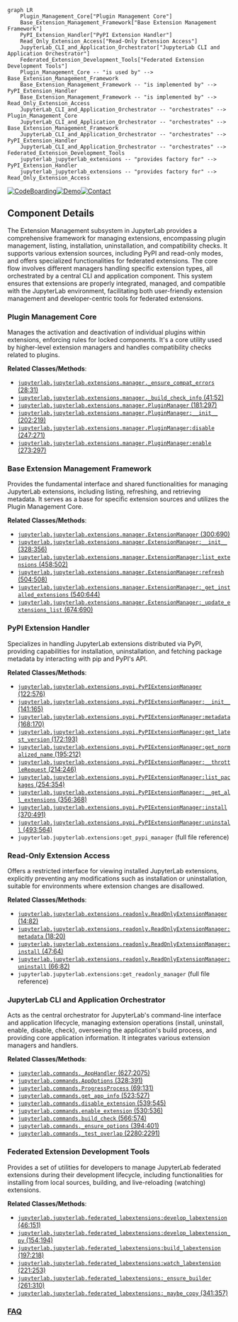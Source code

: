 ```mermaid
graph LR
    Plugin_Management_Core["Plugin Management Core"]
    Base_Extension_Management_Framework["Base Extension Management Framework"]
    PyPI_Extension_Handler["PyPI Extension Handler"]
    Read_Only_Extension_Access["Read-Only Extension Access"]
    JupyterLab_CLI_and_Application_Orchestrator["JupyterLab CLI and Application Orchestrator"]
    Federated_Extension_Development_Tools["Federated Extension Development Tools"]
    Plugin_Management_Core -- "is used by" --> Base_Extension_Management_Framework
    Base_Extension_Management_Framework -- "is implemented by" --> PyPI_Extension_Handler
    Base_Extension_Management_Framework -- "is implemented by" --> Read_Only_Extension_Access
    JupyterLab_CLI_and_Application_Orchestrator -- "orchestrates" --> Plugin_Management_Core
    JupyterLab_CLI_and_Application_Orchestrator -- "orchestrates" --> Base_Extension_Management_Framework
    JupyterLab_CLI_and_Application_Orchestrator -- "orchestrates" --> PyPI_Extension_Handler
    JupyterLab_CLI_and_Application_Orchestrator -- "orchestrates" --> Federated_Extension_Development_Tools
    jupyterlab_jupyterlab_extensions -- "provides factory for" --> PyPI_Extension_Handler
    jupyterlab_jupyterlab_extensions -- "provides factory for" --> Read_Only_Extension_Access
```
[![CodeBoarding](https://img.shields.io/badge/Generated%20by-CodeBoarding-9cf?style=flat-square)](https://github.com/CodeBoarding/CodeBoarding)[![Demo](https://img.shields.io/badge/Try%20our-Demo-blue?style=flat-square)](https://www.codeboarding.org/demo)[![Contact](https://img.shields.io/badge/Contact%20us%20-%20contact@codeboarding.org-lightgrey?style=flat-square)](mailto:contact@codeboarding.org)

## Component Details

The Extension Management subsystem in JupyterLab provides a comprehensive framework for managing extensions, encompassing plugin management, listing, installation, uninstallation, and compatibility checks. It supports various extension sources, including PyPI and read-only modes, and offers specialized functionalities for federated extensions. The core flow involves different managers handling specific extension types, all orchestrated by a central CLI and application component. This system ensures that extensions are properly integrated, managed, and compatible with the JupyterLab environment, facilitating both user-friendly extension management and developer-centric tools for federated extensions.

### Plugin Management Core
Manages the activation and deactivation of individual plugins within extensions, enforcing rules for locked components. It's a core utility used by higher-level extension managers and handles compatibility checks related to plugins.


**Related Classes/Methods**:

- <a href="https://github.com/jupyterlab/jupyterlab/blob/master/jupyterlab/extensions/manager.py#L28-L31" target="_blank" rel="noopener noreferrer">`jupyterlab.jupyterlab.extensions.manager._ensure_compat_errors` (28:31)</a>
- <a href="https://github.com/jupyterlab/jupyterlab/blob/master/jupyterlab/extensions/manager.py#L41-L52" target="_blank" rel="noopener noreferrer">`jupyterlab.jupyterlab.extensions.manager._build_check_info` (41:52)</a>
- <a href="https://github.com/jupyterlab/jupyterlab/blob/master/jupyterlab/extensions/manager.py#L181-L297" target="_blank" rel="noopener noreferrer">`jupyterlab.jupyterlab.extensions.manager.PluginManager` (181:297)</a>
- <a href="https://github.com/jupyterlab/jupyterlab/blob/master/jupyterlab/extensions/manager.py#L202-L219" target="_blank" rel="noopener noreferrer">`jupyterlab.jupyterlab.extensions.manager.PluginManager:__init__` (202:219)</a>
- <a href="https://github.com/jupyterlab/jupyterlab/blob/master/jupyterlab/extensions/manager.py#L247-L271" target="_blank" rel="noopener noreferrer">`jupyterlab.jupyterlab.extensions.manager.PluginManager:disable` (247:271)</a>
- <a href="https://github.com/jupyterlab/jupyterlab/blob/master/jupyterlab/extensions/manager.py#L273-L297" target="_blank" rel="noopener noreferrer">`jupyterlab.jupyterlab.extensions.manager.PluginManager:enable` (273:297)</a>


### Base Extension Management Framework
Provides the fundamental interface and shared functionalities for managing JupyterLab extensions, including listing, refreshing, and retrieving metadata. It serves as a base for specific extension sources and utilizes the Plugin Management Core.


**Related Classes/Methods**:

- <a href="https://github.com/jupyterlab/jupyterlab/blob/master/jupyterlab/extensions/manager.py#L300-L690" target="_blank" rel="noopener noreferrer">`jupyterlab.jupyterlab.extensions.manager.ExtensionManager` (300:690)</a>
- <a href="https://github.com/jupyterlab/jupyterlab/blob/master/jupyterlab/extensions/manager.py#L328-L356" target="_blank" rel="noopener noreferrer">`jupyterlab.jupyterlab.extensions.manager.ExtensionManager:__init__` (328:356)</a>
- <a href="https://github.com/jupyterlab/jupyterlab/blob/master/jupyterlab/extensions/manager.py#L458-L502" target="_blank" rel="noopener noreferrer">`jupyterlab.jupyterlab.extensions.manager.ExtensionManager:list_extensions` (458:502)</a>
- <a href="https://github.com/jupyterlab/jupyterlab/blob/master/jupyterlab/extensions/manager.py#L504-L508" target="_blank" rel="noopener noreferrer">`jupyterlab.jupyterlab.extensions.manager.ExtensionManager:refresh` (504:508)</a>
- <a href="https://github.com/jupyterlab/jupyterlab/blob/master/jupyterlab/extensions/manager.py#L540-L644" target="_blank" rel="noopener noreferrer">`jupyterlab.jupyterlab.extensions.manager.ExtensionManager:_get_installed_extensions` (540:644)</a>
- <a href="https://github.com/jupyterlab/jupyterlab/blob/master/jupyterlab/extensions/manager.py#L674-L690" target="_blank" rel="noopener noreferrer">`jupyterlab.jupyterlab.extensions.manager.ExtensionManager:_update_extensions_list` (674:690)</a>


### PyPI Extension Handler
Specializes in handling JupyterLab extensions distributed via PyPI, providing capabilities for installation, uninstallation, and fetching package metadata by interacting with pip and PyPI's API.


**Related Classes/Methods**:

- <a href="https://github.com/jupyterlab/jupyterlab/blob/master/jupyterlab/extensions/pypi.py#L122-L576" target="_blank" rel="noopener noreferrer">`jupyterlab.jupyterlab.extensions.pypi.PyPIExtensionManager` (122:576)</a>
- <a href="https://github.com/jupyterlab/jupyterlab/blob/master/jupyterlab/extensions/pypi.py#L141-L165" target="_blank" rel="noopener noreferrer">`jupyterlab.jupyterlab.extensions.pypi.PyPIExtensionManager:__init__` (141:165)</a>
- <a href="https://github.com/jupyterlab/jupyterlab/blob/master/jupyterlab/extensions/pypi.py#L168-L170" target="_blank" rel="noopener noreferrer">`jupyterlab.jupyterlab.extensions.pypi.PyPIExtensionManager:metadata` (168:170)</a>
- <a href="https://github.com/jupyterlab/jupyterlab/blob/master/jupyterlab/extensions/pypi.py#L172-L193" target="_blank" rel="noopener noreferrer">`jupyterlab.jupyterlab.extensions.pypi.PyPIExtensionManager:get_latest_version` (172:193)</a>
- <a href="https://github.com/jupyterlab/jupyterlab/blob/master/jupyterlab/extensions/pypi.py#L195-L212" target="_blank" rel="noopener noreferrer">`jupyterlab.jupyterlab.extensions.pypi.PyPIExtensionManager:get_normalized_name` (195:212)</a>
- <a href="https://github.com/jupyterlab/jupyterlab/blob/master/jupyterlab/extensions/pypi.py#L214-L246" target="_blank" rel="noopener noreferrer">`jupyterlab.jupyterlab.extensions.pypi.PyPIExtensionManager:__throttleRequest` (214:246)</a>
- <a href="https://github.com/jupyterlab/jupyterlab/blob/master/jupyterlab/extensions/pypi.py#L254-L354" target="_blank" rel="noopener noreferrer">`jupyterlab.jupyterlab.extensions.pypi.PyPIExtensionManager:list_packages` (254:354)</a>
- <a href="https://github.com/jupyterlab/jupyterlab/blob/master/jupyterlab/extensions/pypi.py#L356-L368" target="_blank" rel="noopener noreferrer">`jupyterlab.jupyterlab.extensions.pypi.PyPIExtensionManager:__get_all_extensions` (356:368)</a>
- <a href="https://github.com/jupyterlab/jupyterlab/blob/master/jupyterlab/extensions/pypi.py#L370-L491" target="_blank" rel="noopener noreferrer">`jupyterlab.jupyterlab.extensions.pypi.PyPIExtensionManager:install` (370:491)</a>
- <a href="https://github.com/jupyterlab/jupyterlab/blob/master/jupyterlab/extensions/pypi.py#L493-L564" target="_blank" rel="noopener noreferrer">`jupyterlab.jupyterlab.extensions.pypi.PyPIExtensionManager:uninstall` (493:564)</a>
- `jupyterlab.jupyterlab.extensions:get_pypi_manager` (full file reference)


### Read-Only Extension Access
Offers a restricted interface for viewing installed JupyterLab extensions, explicitly preventing any modifications such as installation or uninstallation, suitable for environments where extension changes are disallowed.


**Related Classes/Methods**:

- <a href="https://github.com/jupyterlab/jupyterlab/blob/master/jupyterlab/extensions/readonly.py#L14-L82" target="_blank" rel="noopener noreferrer">`jupyterlab.jupyterlab.extensions.readonly.ReadOnlyExtensionManager` (14:82)</a>
- <a href="https://github.com/jupyterlab/jupyterlab/blob/master/jupyterlab/extensions/readonly.py#L18-L20" target="_blank" rel="noopener noreferrer">`jupyterlab.jupyterlab.extensions.readonly.ReadOnlyExtensionManager:metadata` (18:20)</a>
- <a href="https://github.com/jupyterlab/jupyterlab/blob/master/jupyterlab/extensions/readonly.py#L47-L64" target="_blank" rel="noopener noreferrer">`jupyterlab.jupyterlab.extensions.readonly.ReadOnlyExtensionManager:install` (47:64)</a>
- <a href="https://github.com/jupyterlab/jupyterlab/blob/master/jupyterlab/extensions/readonly.py#L66-L82" target="_blank" rel="noopener noreferrer">`jupyterlab.jupyterlab.extensions.readonly.ReadOnlyExtensionManager:uninstall` (66:82)</a>
- `jupyterlab.jupyterlab.extensions:get_readonly_manager` (full file reference)


### JupyterLab CLI and Application Orchestrator
Acts as the central orchestrator for JupyterLab's command-line interface and application lifecycle, managing extension operations (install, uninstall, enable, disable, check), overseeing the application's build process, and providing core application information. It integrates various extension managers and handlers.


**Related Classes/Methods**:

- <a href="https://github.com/jupyterlab/jupyterlab/blob/master/jupyterlab/commands.py#L627-L2075" target="_blank" rel="noopener noreferrer">`jupyterlab.commands._AppHandler` (627:2075)</a>
- <a href="https://github.com/jupyterlab/jupyterlab/blob/master/jupyterlab/commands.py#L328-L391" target="_blank" rel="noopener noreferrer">`jupyterlab.commands.AppOptions` (328:391)</a>
- <a href="https://github.com/jupyterlab/jupyterlab/blob/master/jupyterlab/commands.py#L69-L131" target="_blank" rel="noopener noreferrer">`jupyterlab.commands.ProgressProcess` (69:131)</a>
- <a href="https://github.com/jupyterlab/jupyterlab/blob/master/jupyterlab/commands.py#L523-L527" target="_blank" rel="noopener noreferrer">`jupyterlab.commands.get_app_info` (523:527)</a>
- <a href="https://github.com/jupyterlab/jupyterlab/blob/master/jupyterlab/commands.py#L539-L545" target="_blank" rel="noopener noreferrer">`jupyterlab.commands.disable_extension` (539:545)</a>
- <a href="https://github.com/jupyterlab/jupyterlab/blob/master/jupyterlab/commands.py#L530-L536" target="_blank" rel="noopener noreferrer">`jupyterlab.commands.enable_extension` (530:536)</a>
- <a href="https://github.com/jupyterlab/jupyterlab/blob/master/jupyterlab/commands.py#L566-L574" target="_blank" rel="noopener noreferrer">`jupyterlab.commands.build_check` (566:574)</a>
- <a href="https://github.com/jupyterlab/jupyterlab/blob/master/jupyterlab/commands.py#L394-L401" target="_blank" rel="noopener noreferrer">`jupyterlab.commands._ensure_options` (394:401)</a>
- <a href="https://github.com/jupyterlab/jupyterlab/blob/master/jupyterlab/commands.py#L2280-L2291" target="_blank" rel="noopener noreferrer">`jupyterlab.commands._test_overlap` (2280:2291)</a>


### Federated Extension Development Tools
Provides a set of utilities for developers to manage JupyterLab federated extensions during their development lifecycle, including functionalities for installing from local sources, building, and live-reloading (watching) extensions.


**Related Classes/Methods**:

- <a href="https://github.com/jupyterlab/jupyterlab/blob/master/jupyterlab/federated_labextensions.py#L46-L151" target="_blank" rel="noopener noreferrer">`jupyterlab.jupyterlab.federated_labextensions:develop_labextension` (46:151)</a>
- <a href="https://github.com/jupyterlab/jupyterlab/blob/master/jupyterlab/federated_labextensions.py#L154-L194" target="_blank" rel="noopener noreferrer">`jupyterlab.jupyterlab.federated_labextensions:develop_labextension_py` (154:194)</a>
- <a href="https://github.com/jupyterlab/jupyterlab/blob/master/jupyterlab/federated_labextensions.py#L197-L218" target="_blank" rel="noopener noreferrer">`jupyterlab.jupyterlab.federated_labextensions:build_labextension` (197:218)</a>
- <a href="https://github.com/jupyterlab/jupyterlab/blob/master/jupyterlab/federated_labextensions.py#L221-L253" target="_blank" rel="noopener noreferrer">`jupyterlab.jupyterlab.federated_labextensions:watch_labextension` (221:253)</a>
- <a href="https://github.com/jupyterlab/jupyterlab/blob/master/jupyterlab/federated_labextensions.py#L261-L310" target="_blank" rel="noopener noreferrer">`jupyterlab.jupyterlab.federated_labextensions:_ensure_builder` (261:310)</a>
- <a href="https://github.com/jupyterlab/jupyterlab/blob/master/jupyterlab/federated_labextensions.py#L341-L357" target="_blank" rel="noopener noreferrer">`jupyterlab.jupyterlab.federated_labextensions:_maybe_copy` (341:357)</a>




### [FAQ](https://github.com/CodeBoarding/GeneratedOnBoardings/tree/main?tab=readme-ov-file#faq)